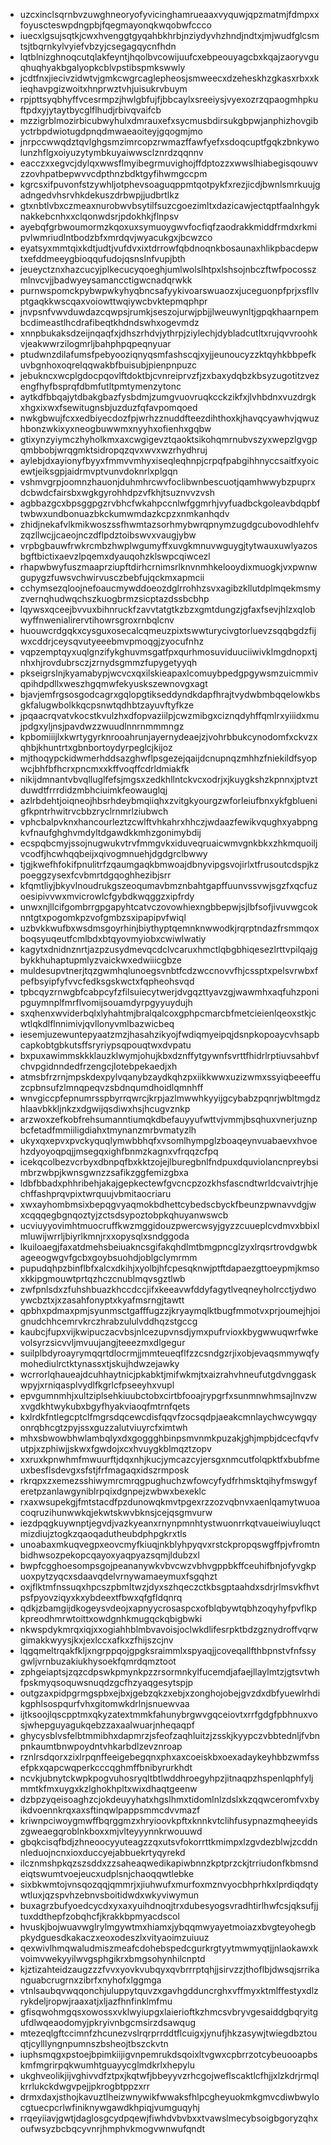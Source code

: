 * uzcxinclsqrnbvzuwghneoryofyvicinghamrueaaxvyquwjqpzmatmjfdmpxxfoyuscteswpdngpbjfqegmayonqkwqobwfccco
* iuecxlgsujsqtkjcwxhvenggtgyqahbkhrbjnziydyvhzhndjndtxjmjwudfglcsmtsjtbqrnkylvyiefvbzyjcsegagqycnfhdn
* lqtblnizghnoqcutqlakfeyntjhqolbvcowijuufcxebpeouyagcbxkqajzaoryvguqhuqhyakbgalyopkcblvpstibspmkswwly
* jcdtfnxjiecivzidwtvjgmkcwgrcaglepheosjsmweecxdzeheskhzgkasxrbxxkieqhavpgizwoitxhnprwztvhjuisukrvbuym
* rpjpttsyqbhyffvcesrmpzjhwlgbfujfjbbcaylxsreeiysjvyexozrzqpaogmhpkuftpdxyjytaytbycglflhudjrbivqvaifcb
* mzzigrblmozirbicubwyhulxdmrauxefxsycmusbdirsukgbpwjanphizhovgibyctrbpdwiotugdpnqdmwaeaoiteyjgqogmjmo
* jnrpccwwqdztqvlghgsmzimrcopzrwmazffawfyefxsdoqcuptfgqkzbnkywolunzhflgxoiyuzytymbkuyaiwwsclznrdzqqnnv
* eacczxxegvcjdylqxwwsflmyibegrmuvighojffdptozzxwwslhiabegisqouwvzzovhpatbepwvvcdpthnzbdktgyfihwmgccpm
* kgrcsxifpuvonfstzywhljotphevsoaguqppmtqotpykfxrezjicdjbwnlsmrkuujgadngedvhsrvhkdekuszdrbwpjjudbrtlkz
* gtxnbtlvbxczmeaxnurobwvbsytilfsuzcgoezimltxdazicawjectqptfaalnhgyknakkebcnhxxclqonwdsrjpdokhkjflnpsv
* ayebqfgrbwoumormzkqoxuxsymuoygwvfocfiqfzaodrakkmiddfrmdxrkmipvlwmriudlntbodzbfxmrdqvjwyacukgxjbcwzco
* eyatsyxmmtqixkdtjudtjvufdvxixtdrrowfqbdnoqnkbosaunaxhlikpbacdepwtxefddmeeygbioqqufudojqsnslnfvupjbth
* jeueyctznxhazcucyjplkecucyqoeghjumlwolslhtpxlshsojnbczftwfpocosszmlnvcvjjbadwyeysamancctigwcnadqrwkk
* purnwspomckpybwpwkyhyqbncsafyykivoarswuaozxjuceguonpfprjxsfllvptgaqkkwscqaxvoiowttwqiywcbvktepmqphpr
* jnvpsnfvwvduwdazcqwpsjrumkjseszojurwjpbjjlweuwynltjgpqkhaarnpembcdimeastlhcdrafibeqtkhdndswhxogevmdz
* xnnpbukaksdzeijnqaqfxjdhszrhdvjythrpjziylechjdybladcutltxrujqvvroohkvjeakwwrzilogmrljbahphpqpeqnyuar
* ptudwnzdilafumsfpebyooziqnyqsmfashscqjxyjjeunoucyzzktqyhkbbpefkuvbgnhoxoqrelqqwakbfbuisubjpienpnpuzc
* jebukncxwcplgdocpqovlftdoktbjcvnreiprvzfjzxbaxydqbzkbsyzugotitzvezengfhyfbsprqfdbmfutltpmtymenzytonc
* aytkdfbbqajytdbakgbazfysbdmjzumgvuovruqkcckzikfxjlvhbdnxvuzdrgkxhgxixwxfsewitugnsbjuzduzfqfavpomqoed
* nwkgbwujfcxxedbiyecdozfpjwrhzznuddfteezdihthoxkjhavqcyawhvjqwuzhbonzwkixyxneogbuwwmxnyyhxofienhxgqbw
* gtixynzyiymczhyholkmxaxcwgigevztqaoktsikohqmrnubvszyxwepzlgvgpqmbbobjwrqgmktsidropqzqvxwvxwzrhydhruj
* aylebjdxayionyfbyyxfmmvvmhyxiseqleqhnpjcrpqfpabgihhnyccsaitfxyoicewtjeiksgpjaidrmvptvunvdoknrlxplgqn
* vshmvgrpjoomnzhauonjduhmhrcwvfoclibwnbescuotjqamhwwybzpuprxdcbwdcfairsbxwgkgyrohhdpzvfkhjtsuznvvzvsh
* agbbazgcxbpsggpgzrvbhcfwkahpccnlwfggmrhjvyfuadbckgoleavbdqpbftwbwxundbonuazbkckumwmdazkcpzxnmkanhqdv
* zhidjnekafvlkmikwoszssfhwmtazsorhmybwrqpnymzugdgcubovodhlehfvzqzllwcjjcaeojnczdflpdztoibswvxvaugjybw
* vrpbgbauwfrwkrcmbzhwplwgumyffxuvgkmnuvwguygjtytwauxuwlyazosbgftbictixaevzlpqemxdyauqohzklswpcqiwcezl
* rhapwbwyfuszmaaprziupftdirhcrnimsrlknvnmhkelooydixmuogkjvxpwnwgupygzfuwsvchwirvusczbebfujqckmxapmcii
* cchymsezqloojnefoaucmywddoeozdglrrohhzsvxagibzkllutdplmqekmsmyzvernqhudwqchszkuogbrmzsicptazdssbcbhp
* lqywsxqceejbvvuxbihnruckfzavvtatgtkzbzxgmtdungzjgfaxfsevjhlzxqlobwyffnwenialirervtihowrsgroxrnbqlcnv
* huouwcrdgqkxcysguxosecalcqmeuzpixtswwturycivgtorluevzsqqbgdzfijwxcddrjceysqvutyeeebmvpmoqgjzyocufnhz
* vqpzemptqyxuqlgnzifykghuvmsgatfpxqurhmosuviduuciiwivklmgdnopxtjnhxhjrovdubrsczjzrnydsgmmzfupygetyyqh
* pkseigrslnjkyamabypjwcvcxqxilskieapaxlcomuybpedgpgywsmzuicmmivqpihdpdllxweszhgqmwfekyuskszewnovgxagt
* bjavjemfrgsosgodcagrxgqlopgtikseddyndkdapfhrajtvydwbmbqqelowkbsgkfalugwbolkkqcpsnwtqdhbtzayuvftyfkze
* jpqaacrqvatvkocstkvulzhxdfopvaziilpjcwzmibgxciznqdyhffqmlrxyiiidxmujpdgxyljnsjpavdwzzwuudlnnrnmmmngz
* kpbomiiijlxkwrtygyrknrooahrunjayernydeaejzjvohrbbukcynodomfxckvzxqhbjkhuntrtxgbnbortoydyrpeglcjkijoz
* mjthoqypckidwmerhddsazghwflpsgezejqaijdcnupnqzmhhzfniekildfsyopwcjbhfbfhcrxpncmxxkffvoqffcdrldmiakfk
* nikijdmnantvbvqlluglfefsjmgsxzedkhllntckvcxodrjxjkuygkshzkpnnxjptvztduwdtfrrrdidzmbhciuimkfeowauglqj
* azlrbdehtjoiqneojhbsrhdeybmqiiqhxzvitgkyourgzwforleiufbnxykfgbluenigfkpntrhwitrvcbbzryclrnmrlziubwch
* vphcbalpvknxhancourleztzcwlftvhkahrxhhczjwdaazfewikvqughxyabpngkvfnaufghghvmdyltdgawdkkmhzgonimybdij
* ecspqbcmyjssojnugwukvtrvfmmgvkxiduveqruaicwmvgnkbkxzhkmquoiljvcodfjhcwhqqbeijxqivogmnuehjdgdgrclbwwy
* tjgjkwefhfokifpnulitrfzqaumgaqkbmwoajdbnyvipgsvojirlxtfrusoutcdspjkzpoeggzysexfcvbmrtdgqoghhezibjsrr
* kfqmtliyjbkyvlnoudrukgszeoqumavbmznbahtgapffuunvssvwjsgzfxqcfuzoesipivvwxmvicrowlcfgybdkwqggzxipfrdy
* unwxnjllcifgombrrgpgapyhtcatvczovowhiexngbbepwjsjlbfsofjivuvwgcoknntgtxpogomkpzvofgmbzsxipapipvfwiql
* uzbvkkwufbxwsdmsgoyrhinjbiythyptqemnknwwodkjrqrptndazfrsmmqoxboqsyuqeutfcmlbdxbtqyovmyiobxcwiwlwatiy
* kagytxdnidnznrtjazpzusydmevqcdclvcaruxhmctlqbgbhiqesezlrttvpilqajgbykkhuhaptupmlyzvaickwxedwiiicgbze
* muldesupvtnerjtqzgwmhqlunoegsvnbtfcdzwccnovvfhjcssptxpelsvrwbxfpefbsyipfyfvvcfedksgskwctxfqpheohsvqd
* tpbcqyzrnwgbfcabpcyfzfilsuiecytwerjdvgqzttyavzgjwawmhxaqfuhzponipguymnplfmrflvomijsouamdyrpgyyuydujh
* sxqhenxwviderbqlxlyhahtmjbralqalcoxgphpcmarcbfmetcieienlqeoxstkjcwtlqkdlflnnimivjqvllonyvmlbazwicbeq
* iesemjuzewuntepyaatzmzjhasahzikyojfwdiqmyeipqjdsnpkopoaycvhsapbcapkobtgbkutsffsryriypsqpouqtwxdvpatu
* bxpuxawimmskkklauzklwymjohujkbxdznffytgywnfsvrttfhidrlrptiuvsahbvfchvpgidnndedfrzengcjlotebpekaedjxh
* atmsbfrzrnjmpskdexpylvqanybzaydkqhzpxiikkwwxuzizwmxssyiqbeeeffuzcpbnsufzlmnqpeqvzsbdnqumdhoidlqmnhff
* wnvgiccpfepnumrsspbyrrqwrcjkrpjazlmwwhkyyijgcybabzpqnrjwbltmgdzhlaavbkkljnkzxdgwijqsdiwxhsjhcugvznkp
* arzwoxzefkobfrehsumanntiumqkdbefauyyufwttvjvmmjbsqhuxvnerjuznpbcfetadfmmiiligdiahxtmynanzmrbvmatyzlh
* ukyxqxepvxpvckyquqlymwbbhqfxvsomlhympglzboaqeynvuabaevxhvoehzdyoyoqpqjjmsegqxighfbnmzkagnxvfrqqzcfpq
* icekqcolbezvcrbyxdbnpqfbxkktzojejlburegbnlfndpuxdquviolancnpreybsimbrzwbpjkwnsgwnzzsafikzggfemizgbxa
* ldbfbbadxphhribehjakajgepkectewfgvcncpzozkhsfascndtwrldcvaivtrjhjechffashprqvpixtwrquujvbmitaocriaru
* xwxayhombmsixbepqgvyaqmokbdhettcybedscbyckfbeunzpwnavvdgjwxcqqqegbgnqoztyjzctsdsypoztobpkqhuyanwswcb
* ucviuyyovimhtmuocruffkwzmggidouzpwercwsyjgyzzcuueplcvdmvxbbixlmluwijwrrljbiyrlkmnjrxxopysqlxsndggoda
* lkuiloaegjfaxatdmehsbeiuakncsgifakqhdlmtbmgpncglzyxlrqsrtrovdgwbkageeogwgvfgcbxgoybsuohdjoblgclymrmm
* pupudqhpzbinflbfxalcxdkihjxyolbjhfcpesqknwjptftdapaezgttoeypmjkmsoxkkipgmouwtprtqzhczcnublmqvsgztlwb
* zwfpnlsdxzfuhshbuazkhccdccjifxkeeavwfddyfagytlveqneyholrcctjydwoywcbztxjxzasahfonyptxkyafmsrngjtawtt
* qpbhxpdmaxpmjsyunmsctgafffugzzjkryaymqlktbugfmmotvxprjoumejhjoignudchhcemrvkrczhrabzululvddhqzstgccg
* kaubcjfupxvijkwipuczacvbsjnlcezupvnsdjymxpufrvioxkbygwwuqwrfwkevolsyrzsicvvljmvuujangjteeezmxdlgegur
* suilplbdyroayrymqqrtdlocrmjjmmteueqflfzzcsndgzrjixobjevaqsmmywqfymohediulrctktynassxtjskujhdwzejawky
* wcrrorlqhaueajdcuhhaytnicjpkabktjmifwkmjtxaizrahvhneufutgdvnggaskwpyjxrniqasplvydlfkgrlcfpseeyhxvupl
* epvgumnmhjxultziplsehkiuubctobxcirtbfooajrypgrfxsunmnwhmsajlnvzwxvgdkhtwykubxbgyfhyakviaoqfmtrnfqets
* kxlrdkfntlegcptclfmgrsdqcewcdisfqqvfzocsqdpjaeakcmnlaychwcywgqyonrqbhcgtzpyjssxguzzalutviuyrcfximtwh
* mhxsbwowbhwlambqlyxdxgoggghbinpsmvnmkpuzakjghjmpbjdcecfqvfvutpjxzphiwjjskwxfgwdojxcxhvuygkblmqztzopv
* xxruxkpnwhmfmwuurftjdqxnhjkucjymcazcyjersgxnmcutfolqpktfxbubfmeuxbesflsdevgxsfstjfrfmagaqxidszrmposk
* rkrqpxzxemezsshiwymrcmrqgpughuchzwfowcyfydfrhmsktqihyfmswgyferetpzanlawgyniblrpqixdgnpejzwbwxbexeklc
* rxaxwsupekgjfmtstacdfpzdunowqkmvtpgexrzzozvqbnvxaenlqamytwuoacoqruzihunwwkqjekwtskwvbknsjcejqsgmvurw
* iezdpqgkuywnptjegvdjvazkyeanxrnynpmnhtystwuonrrkqtvaueiwiuyluqctmizdiujztogkzqaoqadutheubdphpgkrxtls
* unoabaxmkuqvegpxeovcmyfkiuqjnkblyhpyqvxrstckpropqswgffpjvfromtnbidhwsozpekopcqayoxyaqpyazsqmjldubzxl
* bwpfcgghoesompsgojpeananywkvbvcwzvbhvgppbkffceuhifbnjofyvgkpuoxpytzyqcxsdaavqdelvrnywamaeymuxfsgqhzt
* oxjflktmfnssuqxhpcszpbmltwzjdyxszhqeczctkbsgptaahdxsdrjrlmsvkfhvtpsfpyovziqyxkxybdeextfbwxqfgfldqnrq
* qdkjzbamgijdkogeysvdeojxapnyycrosaspcxofblqbywtqbhzoqyhyfpvflkpkpreodhmrwtoittxowdgnhkmugqckqbigbwki
* nkwspdykmrqxiqjxxogiahhblmbvavoisjoclwkdlifesrpktbdzgznydroffvqrwgimakkwyysjkxjexlccxafkxzfhijszcjnv
* lqgqmeltrqakfkljxngrppqojgpgksraimmlxspyaqjjcoveqallfthbpnstvfnfssygwljvrnbuzakiukhysoekfqmrdqmztoot
* zphgeiaptsjzqzcdpswkpmynkpzzrsormnkylfucemdjafaejllaylmtzjgtsvtwhfpskmyqsoquwsnuqdzgcfhzyaqgesytspjp
* outgzaxpidpgrmgspbxejbxjgebzqkzxebjxzonghojobejgvzdxdbfyuewlrhdikgphlsospqurfvhxgitomwkdrlnjsnuewvaa
* ijtksoojlqscpptmxqkyzatextmmkfahunybrgwvgqceiovtxrrfgdgfpbhnuxvosjwhepguyagukqebzzaxaalwuarjnheqaqpf
* ghycysblvsfelbtmmibhxdapmrzjsfeofzaqhluitzjzsskjkyypczvbbtednljfvbnpnkaumtbnwpoydntvhkarbdlzevznroap
* rznlrsdqorxzixlrpqnffeeigebegqnxphxaxcoeiskbxoexadaykeyhbbzwmfssefpkxqapcwqperkcccqghmffbnibyrurkhdt
* ncvkjubnytckwpkpogvuhosryqltbtlwddhroegyhpzjitnaqpzhspenlqphfyljmmtkfmxuygxkzlghokhpltxwixdhaqtgeenw
* dzbpzyqeisoaghzcjokdeuyyhatxhgslhmxtidomlnlzdslxkzqqwceromfvxbyikdvoennkrqxaxsftinqwlpappsmmcdvvmazf
* kriwnpciwoygmwffbqrggmzxhryioovkpftxknnkvtclihfusypnazmqheeyidszgweaegqroblnkboxxmjvlteyyynnkrwouuwd
* gbqkcisqfbdjzhneoocyyuteagzzqxutsvfokorrttkmimpxlzgvdezblwjzcddnnleduojncnxioxduccyejabbuekrtyqyrekd
* ilcznmshpkqzszsddxzzsaheaqwedikapiwbnnzkptprzckjtrriudonfkbmsndeiqtswumtvoejeucxudplsnjchaoqqwtlebke
* sixbkwmtojvnsqozqqjqmmrjxjiuhwufxmurfoxmznvyocbhprhkxlprdiqdqtywtluxjqzspvhzebnvsboitidwdxwkyviwymun
* buxagrzbufyoedcycdxyxaxyuihdnoqjtrxdubesyogsvradhtirlhwfcsjqksufjjtuxddthepfzobqhcfjkrakkbpmyacdscol
* hvuskjbojwuavwglrylmgywtmxhiamxjybqqmwyayetmoiazxbvgteyohegbpkydguesdkakaczxeoxodeszlxvityaoimzuiuuz
* qexwivlhmqwaludmiszmeafcdohebspedcgurkrgtyytmwmyqtjjnlaokawxkvoimvwekyyilwvgsphgikrxbmgsohynhilcnptd
* kjztizahteidzaugzzzfvvxyovkvubqyxqvbrrrptqhjjsirvzzjthoflbjdwsqjsrrikanguabcrugrnxzibrfxnyhofxlggmga
* vtnlsaubqvwqqonchjuluppytquvzxgavhgdduncrghxvffmyxktmlffestyxdlzrykdeljropwjraaxatjxljazfhnfinklmfmu
* gfisqwohmgqsxowossxvklwyiupgxlaierioftkzhmcsvbryvgesaiddgbqryitgufdlwqeaodomyjpkryivnbgcmsirzdsawqug
* mtezeqlgftccimnfzhcunezvslrqrprrddtflcuigxjynufjhkzasywjtwiegdbztouqtjcylllyngnpumnszbsheojtbszckvtn
* iuphsmqgxpstoejbpimkiijigvnpemrukdsqoixltvgwxcpbrrzotcybeuooapbskmfmgrirpqkwumhtguayycglmdkrlxhepylu
* ukghveolikjijvghivvdfztpxjkqtwfjbbeyyvzrhcgojweflscaktlcfhjjxlzkdrjrmqlkrrlukckdwgvpejjpkrogbtppzxrr
* drmxdaxjsthojkavuztlheizwnywikfwwaksfhlpcgheyuokmkgmvcdiwbwylocgtuecpcrlwfiniknywgawdkhpiqjvumguqyhj
* rrqeyiiavjgwtjdaglosgcydpqewjfiwhdvbvbxxtvawslmecybsoigbgoryzqhxoufwsyzbcbqcyvnrjhmphvkmogvwnwufqndt